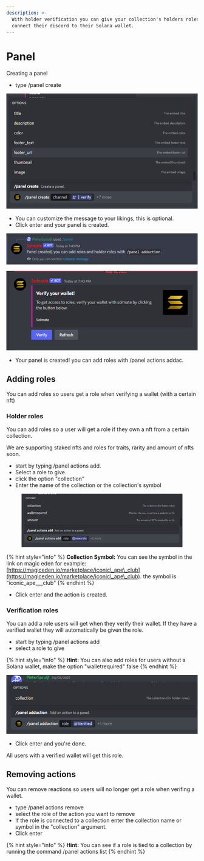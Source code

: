 ```yaml
---
description: >-
  With holder verification you can give your collection's holders roles, and
  connect their discord to their Solana wallet.
---
```


# Panel

Creating a panel

* type /panel create

![](<../.gitbook/assets/image (10) (1).png>)

* You can customize the message to your likings, this is optional.
* Click enter and your panel is created.

![](<../.gitbook/assets/image (7) (1) (1).png>)

![](<../.gitbook/assets/image (13) (1).png>)

* Your panel is created! you can add roles with /panel actions addac.

## Adding roles

You can add roles so users get a role when verifying a wallet (with a certain nft)

### Holder roles

You can add roles so a user will get a role if they own a nft from a certain collection.

We are supporting staked nfts and roles for traits, rarity and amount of nfts soon.

* start by typing /panel actions add.
* Select a role to give.
* click the option "collection"
* Enter the name of the collection or the collection's symbol

<figure><img src="../.gitbook/assets/image (34).png" alt=""><figcaption></figcaption></figure>

{% hint style="info" %}
**Collection Symbol:** You can see the symbol in the link on magic eden for example: [https://magiceden.io/marketplace/iconic\_ape\_club](https://magiceden.io/marketplace/iconic\_ape\_club). the symbol is "iconic\_ape_\__club"
{% endhint %}

* Click enter and the action is created.

### Verification roles

You can add a role users will get when they verify their wallet. If they have a verified wallet they will automatically be given the role.

* start by typing /panel actions add
* select a role to give

{% hint style="info" %}
**Hint:** You can also add roles for users without a Solana wallet, make the option "walletrequired" false
{% endhint %}

![](<../.gitbook/assets/image (1) (1) (1) (1).png>)

* Click enter and you're done.

All users with a verified wallet will get this role.



## Removing actions

You can remove reactions so users will no longer get a role when verifing a wallet.

* type /panel actions remove
* select the role of the action you want to remove
* If the role is connected to a collection enter the collection name or symbol in the "collection" argument.
* Click enter

{% hint style="info" %}
**Hint:** You can see if a role is tied to a collection by running the command /panel actions list
{% endhint %}
